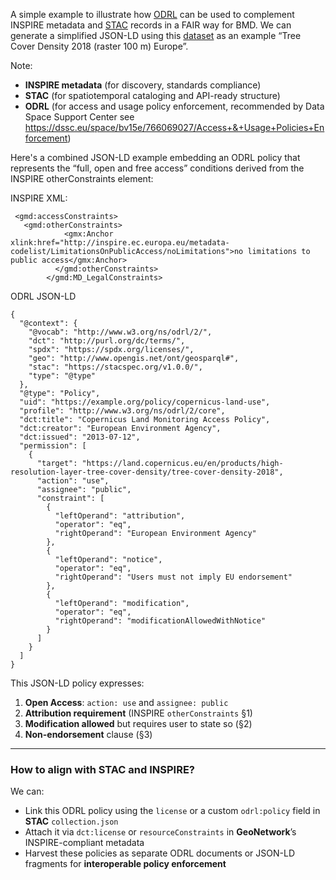 A simple example to illustrate how [ODRL](https://www.w3.org/TR/odrl-model/#constraint) can be used to complement INSPIRE metadata and [STAC](https://stacspec.org/en) records in a FAIR way for BMD. We can generate a simplified JSON-LD using 
this [dataset](https://sdi.eea.europa.eu/catalogue/copernicus/api/records/c7bf34ea-755c-4dbd-85b6-4efc5fd302a2) as an example “Tree Cover Density 2018 (raster 100 m) Europe”. 

Note: 

* **INSPIRE metadata** (for discovery, standards compliance)
* **STAC** (for spatiotemporal cataloging and API-ready structure)
* **ODRL** (for access and usage policy enforcement, recommended by Data Space Support Center see https://dssc.eu/space/bv15e/766069027/Access+&+Usage+Policies+Enforcement)

Here's a combined JSON-LD example embedding an ODRL policy that represents the “full, open and free access” conditions derived from the INSPIRE otherConstraints element:

INSPIRE XML: 

``` <gmd:MD_LegalConstraints>
 <gmd:accessConstraints>
   <gmd:otherConstraints>
            <gmx:Anchor xlink:href="http://inspire.ec.europa.eu/metadata-codelist/LimitationsOnPublicAccess/noLimitations">no limitations to public access</gmx:Anchor>
          </gmd:otherConstraints>
        </gmd:MD_LegalConstraints>

```
ODRL JSON-LD 

```
{
  "@context": {
    "@vocab": "http://www.w3.org/ns/odrl/2/",
    "dct": "http://purl.org/dc/terms/",
    "spdx": "https://spdx.org/licenses/",
    "geo": "http://www.opengis.net/ont/geosparql#",
    "stac": "https://stacspec.org/v1.0.0/",
    "type": "@type"
  },
  "@type": "Policy",
  "uid": "https://example.org/policy/copernicus-land-use",
  "profile": "http://www.w3.org/ns/odrl/2/core",
  "dct:title": "Copernicus Land Monitoring Access Policy",
  "dct:creator": "European Environment Agency",
  "dct:issued": "2013-07-12",
  "permission": [
    {
      "target": "https://land.copernicus.eu/en/products/high-resolution-layer-tree-cover-density/tree-cover-density-2018",
      "action": "use",
      "assignee": "public",
      "constraint": [
        {
          "leftOperand": "attribution",
          "operator": "eq",
          "rightOperand": "European Environment Agency"
        },
        {
          "leftOperand": "notice",
          "operator": "eq",
          "rightOperand": "Users must not imply EU endorsement"
        },
        {
          "leftOperand": "modification",
          "operator": "eq",
          "rightOperand": "modificationAllowedWithNotice"
        }
      ]
    }
  ]
}
```

This JSON-LD policy expresses:

1. **Open Access**: `action: use` and `assignee: public`
2. **Attribution requirement** (INSPIRE `otherConstraints` §1)
3. **Modification allowed** but requires user to state so (§2)
4. **Non-endorsement** clause (§3)

---

###  How to align with STAC and INSPIRE? 

We can: 

* Link this ODRL policy using the `license` or a custom `odrl:policy` field in **STAC** `collection.json`
* Attach it via `dct:license` or `resourceConstraints` in **GeoNetwork**’s INSPIRE-compliant metadata
* Harvest these policies as separate ODRL documents or JSON-LD fragments for **interoperable policy enforcement**








